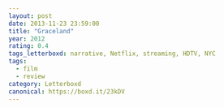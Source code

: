 ```yaml
---
layout: post 
date: 2013-11-23 23:59:00
title: "Graceland"
year: 2012
rating: 0.4
tags_letterboxd: narrative, Netflix, streaming, HDTV, NYC
tags:
  - film
  - review
category: Letterboxd
canonical: https://boxd.it/23kDV
---
```

